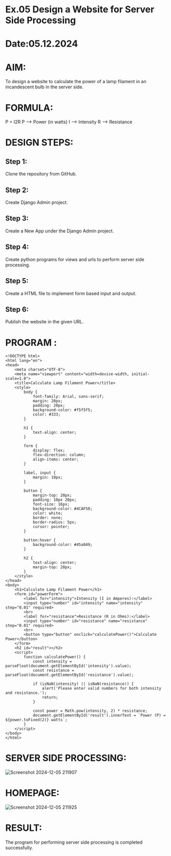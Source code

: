 # Ex.05 Design a Website for Server Side Processing
# Date:05.12.2024
# AIM:
To design a website to calculate the power of a lamp filament in an incandescent bulb in the server side.

# FORMULA:
P = I2R
P --> Power (in watts)
 I --> Intensity
 R --> Resistance

# DESIGN STEPS:
## Step 1:
Clone the repository from GitHub.

## Step 2:
Create Django Admin project.

## Step 3:
Create a New App under the Django Admin project.

## Step 4:
Create python programs for views and urls to perform server side processing.

## Step 5:
Create a HTML file to implement form based input and output.

## Step 6:
Publish the website in the given URL.

# PROGRAM :
```
<!DOCTYPE html>
<html lang="en">
<head>
    <meta charset="UTF-8">
    <meta name="viewport" content="width=device-width, initial-scale=1.0">
    <title>Calculate Lamp Filament Power</title>
    <style>
        body {
            font-family: Arial, sans-serif;
            margin: 20px;
            padding: 20px;
            background-color: #f5f5f5;
            color: #333;
        }

        h1 {
            text-align: center;
        }

        form {
            display: flex;
            flex-direction: column;
            align-items: center;
        }

        label, input {
            margin: 10px;
        }

        button {
            margin-top: 20px;
            padding: 10px 20px;
            font-size: 16px;
            background-color: #4CAF50;
            color: white;
            border: none;
            border-radius: 5px;
            cursor: pointer;
        }

        button:hover {
            background-color: #45a049;
        }

        h2 {
            text-align: center;
            margin-top: 20px;
        }
    </style>
</head>
<body>
    <h1>Calculate Lamp Filament Power</h1>
    <form id="powerForm">
        <label for="intensity">Intensity (I in Amperes):</label>
        <input type="number" id="intensity" name="intensity" step="0.01" required>
        <br>
        <label for="resistance">Resistance (R in Ohms):</label>
        <input type="number" id="resistance" name="resistance" step="0.01" required>
        <br>
        <button type="button" onclick="calculatePower()">Calculate Power</button>
    </form>
    <h2 id="result"></h2>
    <script>
        function calculatePower() {
            const intensity = parseFloat(document.getElementById('intensity').value);
            const resistance = parseFloat(document.getElementById('resistance').value);

            if (isNaN(intensity) || isNaN(resistance)) {
                alert('Please enter valid numbers for both intensity and resistance.');
                return;
            }

            const power = Math.pow(intensity, 2) * resistance;
            document.getElementById('result').innerText = `Power (P) = ${power.toFixed(2)} watts`;
        }
    </script>
</body>
</html>
```
# SERVER SIDE PROCESSING:
![Screenshot 2024-12-05 211907](https://github.com/user-attachments/assets/63c6a226-ff91-422e-aee9-bf91d4915a66)

# HOMEPAGE:
![Screenshot 2024-12-05 211925](https://github.com/user-attachments/assets/c54263a9-67b5-4c78-a788-cb9827162df9)

# RESULT:
The program for performing server side processing is completed successfully.
